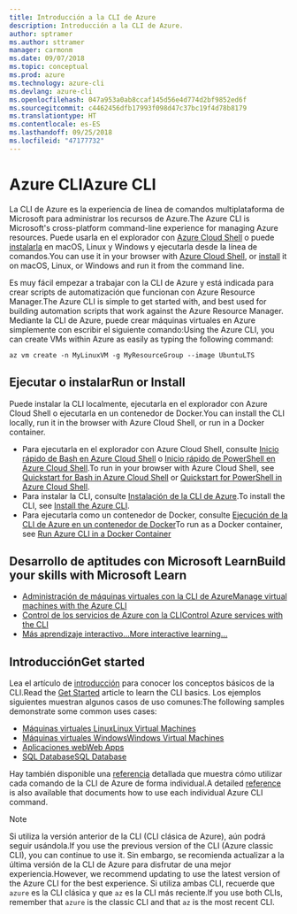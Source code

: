 ```yaml
---
title: Introducción a la CLI de Azure
description: Introducción a la CLI de Azure.
author: sptramer
ms.author: sttramer
manager: carmonm
ms.date: 09/07/2018
ms.topic: conceptual
ms.prod: azure
ms.technology: azure-cli
ms.devlang: azure-cli
ms.openlocfilehash: 047a953a0ab8ccaf145d56e4d774d2bf9852ed6f
ms.sourcegitcommit: c4462456dfb17993f098d47c37bc19f4d78b8179
ms.translationtype: HT
ms.contentlocale: es-ES
ms.lasthandoff: 09/25/2018
ms.locfileid: "47177732"
---
```

# <a name="azure-cli"></a><span data-ttu-id="41d54-103">Azure CLI</span><span class="sxs-lookup"><span data-stu-id="41d54-103">Azure CLI</span></span>

<span data-ttu-id="41d54-104">La CLI de Azure es la experiencia de línea de comandos multiplataforma de Microsoft para administrar los recursos de Azure.</span><span class="sxs-lookup"><span data-stu-id="41d54-104">The Azure CLI is Microsoft's cross-platform command-line experience for managing Azure resources.</span></span>
<span data-ttu-id="41d54-105">Puede usarla en el explorador con [Azure Cloud Shell](/azure/cloud-shell/overview) o puede [instalarla](install-azure-cli.md) en macOS, Linux y Windows y ejecutarla desde la línea de comandos.</span><span class="sxs-lookup"><span data-stu-id="41d54-105">You can use it in your browser with [Azure Cloud Shell](/azure/cloud-shell/overview), or [install](install-azure-cli.md) it on macOS, Linux, or Windows and run it from the command line.</span></span>

<span data-ttu-id="41d54-106">Es muy fácil empezar a trabajar con la CLI de Azure y está indicada para crear scripts de automatización que funcionan con Azure Resource Manager.</span><span class="sxs-lookup"><span data-stu-id="41d54-106">The Azure CLI is simple to get started with, and best used for building automation scripts that work against the Azure Resource Manager.</span></span> <span data-ttu-id="41d54-107">Mediante la CLI de Azure, puede crear máquinas virtuales en Azure simplemente con escribir el siguiente comando:</span><span class="sxs-lookup"><span data-stu-id="41d54-107">Using the Azure CLI, you can create VMs within Azure as easily as typing the following command:</span></span>

```azurecli-interactive
az vm create -n MyLinuxVM -g MyResourceGroup --image UbuntuLTS
```

## <a name="run-or-install"></a><span data-ttu-id="41d54-108">Ejecutar o instalar</span><span class="sxs-lookup"><span data-stu-id="41d54-108">Run or Install</span></span>

<span data-ttu-id="41d54-109">Puede instalar la CLI localmente, ejecutarla en el explorador con Azure Cloud Shell o ejecutarla en un contenedor de Docker.</span><span class="sxs-lookup"><span data-stu-id="41d54-109">You can install the CLI locally, run it in the browser with Azure Cloud Shell, or run in a Docker container.</span></span>

* <span data-ttu-id="41d54-110">Para ejecutarla en el explorador con Azure Cloud Shell, consulte [Inicio rápido de Bash en Azure Cloud Shell](/azure/cloud-shell/quickstart) o [Inicio rápido de PowerShell en Azure Cloud Shell](/azure/cloud-shell/quickstart-powershell).</span><span class="sxs-lookup"><span data-stu-id="41d54-110">To run in your browser with Azure Cloud Shell, see [Quickstart for Bash in Azure Cloud Shell](/azure/cloud-shell/quickstart) or [Quickstart for PowerShell in Azure Cloud Shell](/azure/cloud-shell/quickstart-powershell).</span></span>
* <span data-ttu-id="41d54-111">Para instalar la CLI, consulte [Instalación de la CLI de Azure](install-azure-cli.md).</span><span class="sxs-lookup"><span data-stu-id="41d54-111">To install the CLI, see [Install the Azure CLI](install-azure-cli.md).</span></span>
* <span data-ttu-id="41d54-112">Para ejecutarla como un contenedor de Docker, consulte [Ejecución de la CLI de Azure en un contenedor de Docker](run-azure-cli-docker.md)</span><span class="sxs-lookup"><span data-stu-id="41d54-112">To run as a Docker container, see [Run Azure CLI in a Docker Container](run-azure-cli-docker.md)</span></span>

## <a name="build-your-skills-with-microsoft-learn"></a><span data-ttu-id="41d54-113">Desarrollo de aptitudes con Microsoft Learn</span><span class="sxs-lookup"><span data-stu-id="41d54-113">Build your skills with Microsoft Learn</span></span>

- [<span data-ttu-id="41d54-114">Administración de máquinas virtuales con la CLI de Azure</span><span class="sxs-lookup"><span data-stu-id="41d54-114">Manage virtual machines with the Azure CLI</span></span>](/learn/modules/manage-virtual-machines-with-azure-cli/)
- [<span data-ttu-id="41d54-115">Control de los servicios de Azure con la CLI</span><span class="sxs-lookup"><span data-stu-id="41d54-115">Control Azure services with the CLI</span></span>](/learn/modules/control-azure-services-with-cli/)
- [<span data-ttu-id="41d54-116">Más aprendizaje interactivo...</span><span class="sxs-lookup"><span data-stu-id="41d54-116">More interactive learning...</span></span>](/learn/browse/?products=azure-clis)

## <a name="get-started"></a><span data-ttu-id="41d54-117">Introducción</span><span class="sxs-lookup"><span data-stu-id="41d54-117">Get started</span></span>

<span data-ttu-id="41d54-118">Lea el artículo de [introducción](get-started-with-azure-cli.md) para conocer los conceptos básicos de la CLI.</span><span class="sxs-lookup"><span data-stu-id="41d54-118">Read the [Get Started](get-started-with-azure-cli.md) article to learn the CLI basics.</span></span> <span data-ttu-id="41d54-119">Los ejemplos siguientes muestran algunos casos de uso comunes:</span><span class="sxs-lookup"><span data-stu-id="41d54-119">The following samples demonstrate some common uses cases:</span></span>

- [<span data-ttu-id="41d54-120">Máquinas virtuales Linux</span><span class="sxs-lookup"><span data-stu-id="41d54-120">Linux Virtual Machines</span></span>](/azure/virtual-machines/virtual-machines-linux-cli-samples?toc=%2fcli%2fazure%2ftoc.json&bc=%2fcli%2fazure%2fbreadcrumb%2ftoc.json)
- [<span data-ttu-id="41d54-121">Máquinas virtuales Windows</span><span class="sxs-lookup"><span data-stu-id="41d54-121">Windows Virtual Machines</span></span>](/azure/virtual-machines/virtual-machines-windows-cli-samples?toc=%2fcli%2fazure%2ftoc.json&bc=%2fcli%2fazure%2fbreadcrumb%2ftoc.json)
- [<span data-ttu-id="41d54-122">Aplicaciones web</span><span class="sxs-lookup"><span data-stu-id="41d54-122">Web Apps</span></span>](/azure/app-service-web/app-service-cli-samples?toc=%2fcli%2fazure%2ftoc.json&bc=%2fcli%2fazure%2fbreadcrumb%2ftoc.json)
- [<span data-ttu-id="41d54-123">SQL Database</span><span class="sxs-lookup"><span data-stu-id="41d54-123">SQL Database</span></span>](/azure/sql-database/sql-database-cli-samples?toc=%2fcli%2fazure%2ftoc.json&bc=%2fcli%2fazure%2fbreadcrumb%2ftoc.json)

<span data-ttu-id="41d54-124">Hay también disponible una [referencia](/cli/azure/reference-index) detallada que muestra cómo utilizar cada comando de la CLI de Azure de forma individual.</span><span class="sxs-lookup"><span data-stu-id="41d54-124">A detailed [reference](/cli/azure/reference-index) is also available that documents how to use each individual Azure CLI command.</span></span>

> [!NOTE]
> <span data-ttu-id="41d54-125">Si utiliza la versión anterior de la CLI (CLI clásica de Azure), aún podrá seguir usándola.</span><span class="sxs-lookup"><span data-stu-id="41d54-125">If you use the previous version of the CLI (Azure classic CLI), you can continue to use it.</span></span>
> <span data-ttu-id="41d54-126">Sin embargo, se recomienda actualizar a la última versión de la CLI de Azure para disfrutar de una mejor experiencia.</span><span class="sxs-lookup"><span data-stu-id="41d54-126">However, we recommend updating to use the latest version of the Azure CLI for the best experience.</span></span>
> <span data-ttu-id="41d54-127">Si utiliza ambas CLI, recuerde que `azure` es la CLI clásica y que `az` es la CLI más reciente.</span><span class="sxs-lookup"><span data-stu-id="41d54-127">If you use both CLIs, remember that `azure` is the classic CLI and that `az` is the most recent CLI.</span></span>
